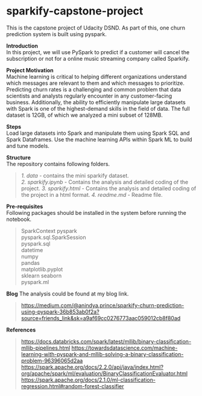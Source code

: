 # sparkify-capstone-project
This is the capstone project of Udacity DSND. As part of this, one churn prediction system is built using pyspark.

**Introduction** \
In this project, we will use PySpark to predict if a customer will cancel the subscription or not for a online music streaming company
called Sparkify. 

**Project Motivation** \
Machine learning is critical to helping different organizations understand which messages are relevant to them and which messages to prioritize. Predicting churn rates is a challenging and common problem that data scientists and analysts regularly encounter in any customer-facing business. Additionally, the ability to efficiently manipulate large datasets with Spark is one of the highest-demand skills in the field of data. The full dataset is 12GB, of which we analyzed a mini subset of 128MB.

**Steps** \
  Load large datasets into Spark and manipulate them using Spark SQL and Spark Dataframes.
  Use the machine learning APIs within Spark ML to build and tune models.
  
**Structure**\
The repository contains following folders.
>*1. data* - contains the mini sparkify dataset.\
>*2. sparkify.ipynb* - Contains the analysis and detailed coding of the project.
>*3. sparkify.html* - Contains the analysis and detailed coding of the project in a html format.
>*4. readme.md* - Readme file.

**Pre-requisites** \
  Following packages should be installed in the system before running the notebook.
  >SparkContext
  >pyspark\
  >pyspark.sql.SparkSession\
  >pyspark.sql\
  >datetime\
  >numpy\
  >pandas\
  >matplotlib.pyplot\
  >sklearn
  >seaborn\
  >pyspark.ml
  
  **Blog**
  The analysis could be found at my blog link. 
  
  >https://medium.com/@anindya.prince/sparkify-churn-prediction-using-pyspark-36b853ab0f2a?source=friends_link&sk=a9af69cc0276773aac059012cb8f80ad
  

**References**

  >https://docs.databricks.com/spark/latest/mllib/binary-classification-mllib-pipelines.html
  >https://towardsdatascience.com/machine-learning-with-pyspark-and-mllib-solving-a-binary-classification-problem-96396065d2aa
  >https://spark.apache.org/docs/2.2.0/api/java/index.html?org/apache/spark/ml/evaluation/BinaryClassificationEvaluator.html
  >https://spark.apache.org/docs/2.1.0/ml-classification-regression.html#random-forest-classifier
